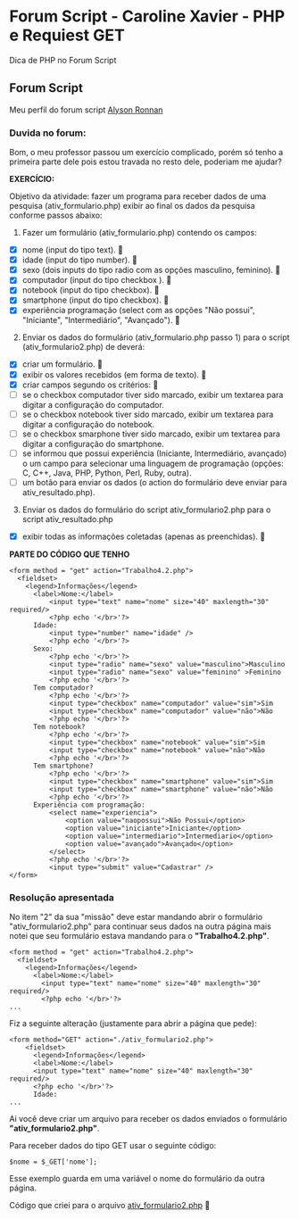 # Forum Script - Caroline Xavier - PHP e Requiest GET
 Dica de PHP no Forum Script

 ## Forum Script
 Meu perfil do forum script [Alyson Ronnan](https://forum.scriptbrasil.com.br/profile/94500-alyson-ronnan-martins/)

 ### Duvida no forum:
 Bom, o meu professor passou um exercício complicado, porém só tenho a primeira parte dele pois estou travada no resto dele, poderiam me ajudar?

**EXERCÍCIO:**

Objetivo da atividade: fazer um programa para receber dados de uma pesquisa (ativ_formulario.php) exibir ao final os dados da pesquisa conforme passos abaixo:

1. Fazer um formulário (ativ_formulario.php) contendo os campos:

- [x] nome (input do tipo text). :tada:
- [x] idade (input do tipo number). :tada:
- [x] sexo (dois inputs do tipo radio com as opções masculino, feminino). :tada:
- [x] computador (input do tipo checkbox ). :tada:
- [x] notebook (input do tipo checkbox). :tada:
- [x] smartphone (input do tipo checkbox). :tada:
- [x] experiência programação (select com as opções "Não possui", "Iniciante", "Intermediário", "Avançado"). :tada:

2. Enviar os dados do formulário (ativ_formulario.php passo 1) para o script (ativ_formulario2.php) de deverá:

- [x] criar um formulário. :tada:
- [x] exibir os valores recebidos (em forma de texto). :tada:
- [x] criar campos segundo os critérios: :tada:
- [ ] se o checkbox computador tiver sido marcado, exibir um textarea para digitar a configuração do         computador.
- [ ] se o checkbox notebook tiver sido marcado, exibir um textarea para digitar a configuração do notebook.
- [ ] se o checkbox smarphone tiver sido marcado, exibir um textarea para digitar a configuração do smartphone.
- [ ] se informou que possui experiência (Iniciante, Intermediário, avançado) o um campo para selecionar uma linguagem de programação (opções: C, C++, Java, PHP, Python, Perl, Ruby, outra).
- [ ] um botão para enviar os dados (o action do formulário deve enviar para ativ_resultado.php).

3. Enviar os dados do formulário do script ativ_formulario2.php para o script ativ_resultado.php

- [x] exibir todas as informações coletadas (apenas as preenchidas). :tada:

**PARTE DO CÓDIGO QUE TENHO**

```
<form method = "get" action="Trabalho4.2.php">
  <fieldset>
    <legend>Informações</legend>
      <label>Nome:</label>
          <input type="text" name="nome" size="40" maxlength="30" required/>
          <?php echo '</br>'?>
      Idade:
          <input type="number" name="idade" />
          <?php echo '</br>'?>
      Sexo:
          <?php echo '</br>'?>
          <input type="radio" name="sexo" value="masculino">Masculino
          <input type="radio" name="sexo" value="feminino" >Feminino
          <?php echo '</br>'?>
      Tem computador?
          <?php echo '</br>'?>
          <input type="checkbox" name="computador" value="sim">Sim
          <input type="checkbox" name="computador" value="não">Não
          <?php echo '</br>'?>
      Tem notebook?
          <?php echo '</br>'?>
          <input type="checkbox" name="notebook" value="sim">Sim
          <input type="checkbox" name="notebook" value="não">Não
          <?php echo '</br>'?>
      Tem smartphone?
          <?php echo '</br>'?>
          <input type="checkbox" name="smartphone" value="sim">Sim
          <input type="checkbox" name="smartphone" value="não">Não
          <?php echo '</br>'?>
      Experiência com programação:
          <select name="experiencia">
              <option value="naopossui">Não Possui</option>
              <option value="iniciante">Iniciante</option>
              <option value="intermediario">Intermediario</option>
              <option value="avançado">Avançado</option>
          </select>
          <?php echo '</br>'?>
          <input type="submit" value="Cadastrar" />
</form>
```

### Resolução apresentada ###
No item "2" da sua "missão" deve estar mandando abrir o formulário "ativ_formulario2.php" para continuar seus dados na outra página mais notei que seu formulário estava mandando para o **"Trabalho4.2.php"**.


```
<form method = "get" action="Trabalho4.2.php">
  <fieldset>
    <legend>Informações</legend>
      <label>Nome:</label>
        <input type="text" name="nome" size="40" maxlength="30" required/>
        <?php echo '</br>'?>
...
```

Fiz a seguinte alteração (justamente para abrir a página que pede):
``` 
<form method="GET" action="./ativ_formulario2.php">
    <fieldset>
      <legend>Informações</legend>
      <label>Nome:</label>
      <input type="text" name="nome" size="40" maxlength="30" required/>
      <?php echo '</br>'?>
      Idade:
...
```

Ai você deve criar um arquivo para receber os dados enviados o formulário **"ativ_formulario2.php"**.

Para receber dados do tipo GET usar o seguinte código: 
```
$nome = $_GET['nome'];
```

Esse exemplo guarda em uma variável o nome do formulário da outra página.

Código que criei para o arquivo [ativ_formulario2.php](https://github.com/AlysonDEV/forumscript-carolinexavier/blob/master/ativ_formulario2.php) :tada:
